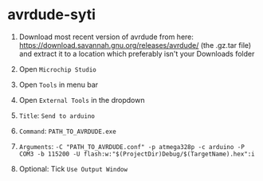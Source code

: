 # avrdude-syti

1. Download most recent version of avrdude from here: https://download.savannah.gnu.org/releases/avrdude/ 
   (the .gz.tar file) and extract it to a location which preferably isn't your Downloads folder

2. Open ```Microchip Studio```

3. Open ```Tools``` in menu bar

4. Open ```External Tools``` in the dropdown

4. ```Title```: ```Send to arduino```

5. ```Command```: ```PATH_TO_AVRDUDE.exe```

6. ```Arguments```: ```-C "PATH_TO_AVRDUDE.conf" -p atmega328p -c arduino -P COM3 -b 115200 -U flash:w:"$(ProjectDir)Debug/$(TargetName).hex":i```

7. Optional: Tick ```Use Output Window```

